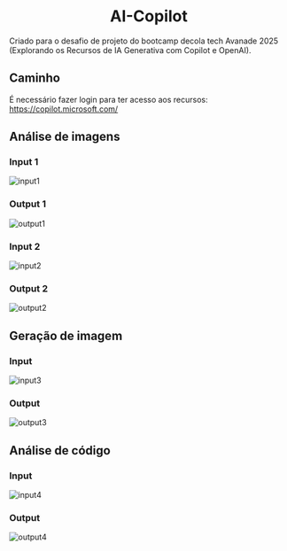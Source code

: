 <h1 align="center">
  AI-Copilot
</h1>

Criado para o desafio de projeto do bootcamp decola tech Avanade 2025 (Explorando os Recursos de IA Generativa com Copilot e OpenAI).

## Caminho

É necessário fazer login para ter acesso aos recursos: https://copilot.microsoft.com/

## Análise de imagens
### Input 1

![input1](https://github.com/user-attachments/assets/9e4fb686-c833-4885-a247-efc5d90e7a79)

### Output 1

![output1](https://github.com/user-attachments/assets/e0487e66-e421-4ffd-bb09-45e15da55bf1)

### Input 2

![input2](https://github.com/user-attachments/assets/84a5b192-5c8b-457b-9fcf-2ac36f753511)

### Output 2

![output2](https://github.com/user-attachments/assets/ec212350-1574-43f6-a4ca-f58fa729d1fe)

## Geração de imagem

### Input

![input3](https://github.com/user-attachments/assets/91e17eb1-b611-4c14-b906-b95893647992)

### Output

![output3](https://github.com/user-attachments/assets/c591e2f5-71c4-4a97-8875-e41dc374610c)

## Análise de código

### Input

![input4](https://github.com/user-attachments/assets/6c2a258d-f527-4654-bd6c-2edc5e23e2ae)

### Output

![output4](https://github.com/user-attachments/assets/4f869b55-b9f6-43f0-966d-93a38ff9ab63)
